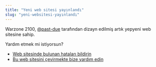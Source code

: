 ```yaml
---
title: "Yeni web sitesi yayınlandı"
slug: "yeni-websitesi-yayınlandı"
---
```


Warzone 2100, [@past-due](https://github.com/past-due) tarafından dizayn edilmiş artık yepyeni web sitesine sahip.

Yardım etmek mi istiyorsun?
- [Web sitesinde bulunan hataları bildirin](https://github.com/Warzone2100/wz2100.net/issues/new/choose)
- [Bu web sitesini çevirmekte bize yardım edin](https://github.com/Warzone2100/wz2100.net/docs/Translation.md)
